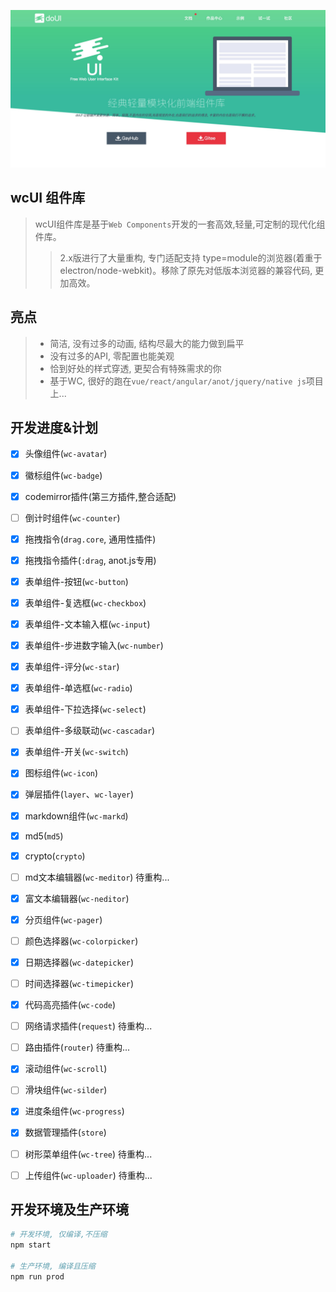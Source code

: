 ![wcui](./slogan.jpg)


## wcUI 组件库
> wcUI组件库是基于`Web Components`开发的一套高效,轻量,可定制的现代化组件库。
>> 2.x版进行了大量重构, 专门适配支持 type=module的浏览器(着重于electron/node-webkit)。移除了原先对低版本浏览器的兼容代码, 更加高效。


##  亮点
> - 简洁, 没有过多的动画, 结构尽最大的能力做到扁平
> - 没有过多的API, 零配置也能美观
> - 恰到好处的样式穿透, 更契合有特殊需求的你
> - 基于WC, 很好的跑在`vue/react/angular/anot/jquery/native js`项目上...


## 开发进度&计划
- [x] 头像组件(`wc-avatar`)
- [x] 徽标组件(`wc-badge`)
- [x] codemirror插件(第三方插件,整合适配)
- [ ] 倒计时组件(`wc-counter`)
- [x] 拖拽指令(`drag.core`, 通用性插件)
- [x] 拖拽指令插件(`:drag`, anot.js专用)
- [x] 表单组件-按钮(`wc-button`)
- [x] 表单组件-复选框(`wc-checkbox`)
- [x] 表单组件-文本输入框(`wc-input`)
- [x] 表单组件-步进数字输入(`wc-number`)
- [x] 表单组件-评分(`wc-star`)
- [x] 表单组件-单选框(`wc-radio`)
- [x] 表单组件-下拉选择(`wc-select`)
- [ ] 表单组件-多级联动(`wc-cascadar`)
- [x] 表单组件-开关(`wc-switch`)
- [x] 图标组件(`wc-icon`)
- [x] 弹层插件(`layer`、`wc-layer`)
- [x] markdown组件(`wc-markd`)
- [x] md5(`md5`)
- [x] crypto(`crypto`)
- [ ] md文本编辑器(`wc-meditor`) 待重构...
- [x] 富文本编辑器(`wc-neditor`)
- [x] 分页组件(`wc-pager`)
- [ ] 颜色选择器(`wc-colorpicker`)
- [x] 日期选择器(`wc-datepicker`)
- [ ] 时间选择器(`wc-timepicker`)
- [x] 代码高亮插件(`wc-code`)
- [ ] 网络请求插件(`request`) 待重构...
- [ ] 路由插件(`router`) 待重构...
- [x] 滚动组件(`wc-scroll`)
- [ ] 滑块组件(`wc-silder`)
- [x] 进度条组件(`wc-progress`)
- [x] 数据管理插件(`store`)
- [ ] 树形菜单组件(`wc-tree`) 待重构...
- [ ] 上传组件(`wc-uploader`) 待重构...


## 开发环境及生产环境
```bash
# 开发环境, 仅编译,不压缩
npm start

# 生产环境, 编译且压缩
npm run prod

```
